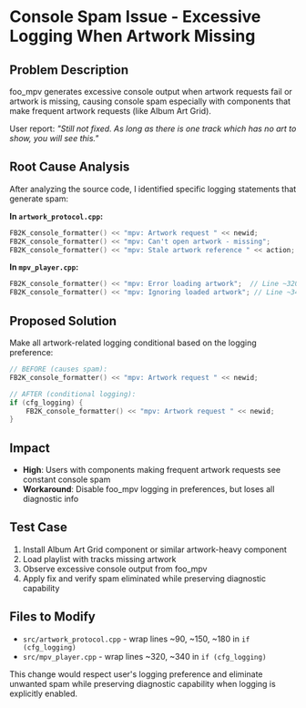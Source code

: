 # Console Spam Issue - Excessive Logging When Artwork Missing

## Problem Description
foo_mpv generates excessive console output when artwork requests fail or artwork is missing, causing console spam especially with components that make frequent artwork requests (like Album Art Grid).

User report: *"Still not fixed. As long as there is one track which has no art to show, you will see this."*

## Root Cause Analysis
After analyzing the source code, I identified specific logging statements that generate spam:

**In `artwork_protocol.cpp`:**
```cpp
FB2K_console_formatter() << "mpv: Artwork request " << newid;          // Line ~90
FB2K_console_formatter() << "mpv: Can't open artwork - missing";       // Line ~150
FB2K_console_formatter() << "mpv: Stale artwork reference " << action;  // Line ~180
```

**In `mpv_player.cpp`:**
```cpp
FB2K_console_formatter() << "mpv: Error loading artwork";  // Line ~320
FB2K_console_formatter() << "mpv: Ignoring loaded artwork"; // Line ~340
```

## Proposed Solution
Make all artwork-related logging conditional based on the logging preference:

```cpp
// BEFORE (causes spam):
FB2K_console_formatter() << "mpv: Artwork request " << newid;

// AFTER (conditional logging):
if (cfg_logging) {
    FB2K_console_formatter() << "mpv: Artwork request " << newid;
}
```

## Impact
- **High**: Users with components making frequent artwork requests see constant console spam
- **Workaround**: Disable foo_mpv logging in preferences, but loses all diagnostic info

## Test Case
1. Install Album Art Grid component or similar artwork-heavy component
2. Load playlist with tracks missing artwork
3. Observe excessive console output from foo_mpv
4. Apply fix and verify spam eliminated while preserving diagnostic capability

## Files to Modify
- `src/artwork_protocol.cpp` - wrap lines ~90, ~150, ~180 in `if (cfg_logging)`
- `src/mpv_player.cpp` - wrap lines ~320, ~340 in `if (cfg_logging)`

This change would respect user's logging preference and eliminate unwanted spam while preserving diagnostic capability when logging is explicitly enabled.